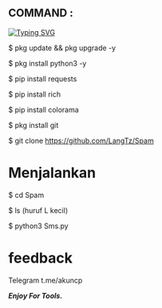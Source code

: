 ## COMMAND :

[![Typing SVG](https://readme-typing-svg.demolab.com?font=Fira+Code&pause=1000&color=FF2C10&background=31FF9400&width=435&lines=Script+Spam+Sms+Enjoy+Guys%F0%9F%A4%9F)](https://git.io/typing-svg)

$ pkg update &&  pkg upgrade -y

$ pkg install python3 -y

$ pip install requests

$ pip install rich

$ pip install colorama

$ pkg install git

$ git clone https://github.com/LangTz/Spam

# Menjalankan

$ cd Spam

$ ls (huruf L kecil)

$ python3 Sms.py

# feedback

Telegram t.me/akuncp

___Enjoy For Tools.___</br>



